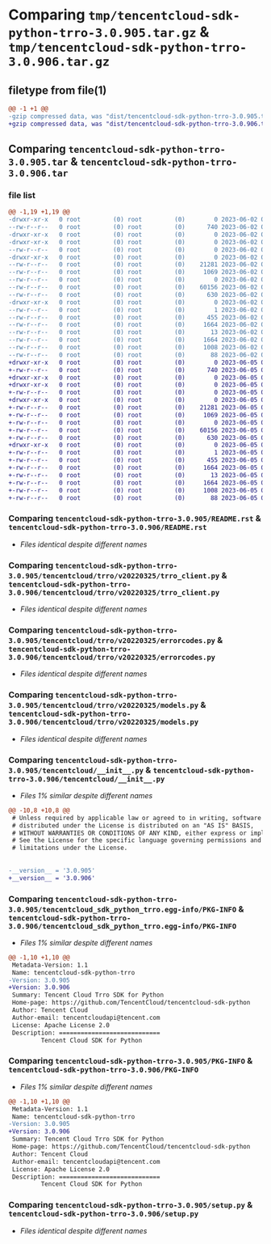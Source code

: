 # Comparing `tmp/tencentcloud-sdk-python-trro-3.0.905.tar.gz` & `tmp/tencentcloud-sdk-python-trro-3.0.906.tar.gz`

## filetype from file(1)

```diff
@@ -1 +1 @@
-gzip compressed data, was "dist/tencentcloud-sdk-python-trro-3.0.905.tar", last modified: Fri Jun  2 00:42:56 2023, max compression
+gzip compressed data, was "dist/tencentcloud-sdk-python-trro-3.0.906.tar", last modified: Mon Jun  5 00:45:30 2023, max compression
```

## Comparing `tencentcloud-sdk-python-trro-3.0.905.tar` & `tencentcloud-sdk-python-trro-3.0.906.tar`

### file list

```diff
@@ -1,19 +1,19 @@
-drwxr-xr-x   0 root         (0) root         (0)        0 2023-06-02 00:42:56.000000 tencentcloud-sdk-python-trro-3.0.905/
--rw-r--r--   0 root         (0) root         (0)      740 2023-06-02 00:42:56.000000 tencentcloud-sdk-python-trro-3.0.905/README.rst
-drwxr-xr-x   0 root         (0) root         (0)        0 2023-06-02 00:42:56.000000 tencentcloud-sdk-python-trro-3.0.905/tencentcloud/
-drwxr-xr-x   0 root         (0) root         (0)        0 2023-06-02 00:42:56.000000 tencentcloud-sdk-python-trro-3.0.905/tencentcloud/trro/
--rw-r--r--   0 root         (0) root         (0)        0 2023-06-02 00:42:56.000000 tencentcloud-sdk-python-trro-3.0.905/tencentcloud/trro/__init__.py
-drwxr-xr-x   0 root         (0) root         (0)        0 2023-06-02 00:42:56.000000 tencentcloud-sdk-python-trro-3.0.905/tencentcloud/trro/v20220325/
--rw-r--r--   0 root         (0) root         (0)    21281 2023-06-02 00:42:56.000000 tencentcloud-sdk-python-trro-3.0.905/tencentcloud/trro/v20220325/trro_client.py
--rw-r--r--   0 root         (0) root         (0)     1069 2023-06-02 00:42:56.000000 tencentcloud-sdk-python-trro-3.0.905/tencentcloud/trro/v20220325/errorcodes.py
--rw-r--r--   0 root         (0) root         (0)        0 2023-06-02 00:42:56.000000 tencentcloud-sdk-python-trro-3.0.905/tencentcloud/trro/v20220325/__init__.py
--rw-r--r--   0 root         (0) root         (0)    60156 2023-06-02 00:42:56.000000 tencentcloud-sdk-python-trro-3.0.905/tencentcloud/trro/v20220325/models.py
--rw-r--r--   0 root         (0) root         (0)      630 2023-06-02 00:42:56.000000 tencentcloud-sdk-python-trro-3.0.905/tencentcloud/__init__.py
-drwxr-xr-x   0 root         (0) root         (0)        0 2023-06-02 00:42:56.000000 tencentcloud-sdk-python-trro-3.0.905/tencentcloud_sdk_python_trro.egg-info/
--rw-r--r--   0 root         (0) root         (0)        1 2023-06-02 00:42:56.000000 tencentcloud-sdk-python-trro-3.0.905/tencentcloud_sdk_python_trro.egg-info/dependency_links.txt
--rw-r--r--   0 root         (0) root         (0)      455 2023-06-02 00:42:56.000000 tencentcloud-sdk-python-trro-3.0.905/tencentcloud_sdk_python_trro.egg-info/SOURCES.txt
--rw-r--r--   0 root         (0) root         (0)     1664 2023-06-02 00:42:56.000000 tencentcloud-sdk-python-trro-3.0.905/tencentcloud_sdk_python_trro.egg-info/PKG-INFO
--rw-r--r--   0 root         (0) root         (0)       13 2023-06-02 00:42:56.000000 tencentcloud-sdk-python-trro-3.0.905/tencentcloud_sdk_python_trro.egg-info/top_level.txt
--rw-r--r--   0 root         (0) root         (0)     1664 2023-06-02 00:42:56.000000 tencentcloud-sdk-python-trro-3.0.905/PKG-INFO
--rw-r--r--   0 root         (0) root         (0)     1008 2023-06-02 00:42:56.000000 tencentcloud-sdk-python-trro-3.0.905/setup.py
--rw-r--r--   0 root         (0) root         (0)       88 2023-06-02 00:42:56.000000 tencentcloud-sdk-python-trro-3.0.905/setup.cfg
+drwxr-xr-x   0 root         (0) root         (0)        0 2023-06-05 00:45:30.000000 tencentcloud-sdk-python-trro-3.0.906/
+-rw-r--r--   0 root         (0) root         (0)      740 2023-06-05 00:45:30.000000 tencentcloud-sdk-python-trro-3.0.906/README.rst
+drwxr-xr-x   0 root         (0) root         (0)        0 2023-06-05 00:45:30.000000 tencentcloud-sdk-python-trro-3.0.906/tencentcloud/
+drwxr-xr-x   0 root         (0) root         (0)        0 2023-06-05 00:45:30.000000 tencentcloud-sdk-python-trro-3.0.906/tencentcloud/trro/
+-rw-r--r--   0 root         (0) root         (0)        0 2023-06-05 00:45:30.000000 tencentcloud-sdk-python-trro-3.0.906/tencentcloud/trro/__init__.py
+drwxr-xr-x   0 root         (0) root         (0)        0 2023-06-05 00:45:30.000000 tencentcloud-sdk-python-trro-3.0.906/tencentcloud/trro/v20220325/
+-rw-r--r--   0 root         (0) root         (0)    21281 2023-06-05 00:45:30.000000 tencentcloud-sdk-python-trro-3.0.906/tencentcloud/trro/v20220325/trro_client.py
+-rw-r--r--   0 root         (0) root         (0)     1069 2023-06-05 00:45:30.000000 tencentcloud-sdk-python-trro-3.0.906/tencentcloud/trro/v20220325/errorcodes.py
+-rw-r--r--   0 root         (0) root         (0)        0 2023-06-05 00:45:30.000000 tencentcloud-sdk-python-trro-3.0.906/tencentcloud/trro/v20220325/__init__.py
+-rw-r--r--   0 root         (0) root         (0)    60156 2023-06-05 00:45:30.000000 tencentcloud-sdk-python-trro-3.0.906/tencentcloud/trro/v20220325/models.py
+-rw-r--r--   0 root         (0) root         (0)      630 2023-06-05 00:45:30.000000 tencentcloud-sdk-python-trro-3.0.906/tencentcloud/__init__.py
+drwxr-xr-x   0 root         (0) root         (0)        0 2023-06-05 00:45:30.000000 tencentcloud-sdk-python-trro-3.0.906/tencentcloud_sdk_python_trro.egg-info/
+-rw-r--r--   0 root         (0) root         (0)        1 2023-06-05 00:45:30.000000 tencentcloud-sdk-python-trro-3.0.906/tencentcloud_sdk_python_trro.egg-info/dependency_links.txt
+-rw-r--r--   0 root         (0) root         (0)      455 2023-06-05 00:45:30.000000 tencentcloud-sdk-python-trro-3.0.906/tencentcloud_sdk_python_trro.egg-info/SOURCES.txt
+-rw-r--r--   0 root         (0) root         (0)     1664 2023-06-05 00:45:30.000000 tencentcloud-sdk-python-trro-3.0.906/tencentcloud_sdk_python_trro.egg-info/PKG-INFO
+-rw-r--r--   0 root         (0) root         (0)       13 2023-06-05 00:45:30.000000 tencentcloud-sdk-python-trro-3.0.906/tencentcloud_sdk_python_trro.egg-info/top_level.txt
+-rw-r--r--   0 root         (0) root         (0)     1664 2023-06-05 00:45:30.000000 tencentcloud-sdk-python-trro-3.0.906/PKG-INFO
+-rw-r--r--   0 root         (0) root         (0)     1008 2023-06-05 00:45:30.000000 tencentcloud-sdk-python-trro-3.0.906/setup.py
+-rw-r--r--   0 root         (0) root         (0)       88 2023-06-05 00:45:30.000000 tencentcloud-sdk-python-trro-3.0.906/setup.cfg
```

### Comparing `tencentcloud-sdk-python-trro-3.0.905/README.rst` & `tencentcloud-sdk-python-trro-3.0.906/README.rst`

 * *Files identical despite different names*

### Comparing `tencentcloud-sdk-python-trro-3.0.905/tencentcloud/trro/v20220325/trro_client.py` & `tencentcloud-sdk-python-trro-3.0.906/tencentcloud/trro/v20220325/trro_client.py`

 * *Files identical despite different names*

### Comparing `tencentcloud-sdk-python-trro-3.0.905/tencentcloud/trro/v20220325/errorcodes.py` & `tencentcloud-sdk-python-trro-3.0.906/tencentcloud/trro/v20220325/errorcodes.py`

 * *Files identical despite different names*

### Comparing `tencentcloud-sdk-python-trro-3.0.905/tencentcloud/trro/v20220325/models.py` & `tencentcloud-sdk-python-trro-3.0.906/tencentcloud/trro/v20220325/models.py`

 * *Files identical despite different names*

### Comparing `tencentcloud-sdk-python-trro-3.0.905/tencentcloud/__init__.py` & `tencentcloud-sdk-python-trro-3.0.906/tencentcloud/__init__.py`

 * *Files 1% similar despite different names*

```diff
@@ -10,8 +10,8 @@
 # Unless required by applicable law or agreed to in writing, software
 # distributed under the License is distributed on an "AS IS" BASIS,
 # WITHOUT WARRANTIES OR CONDITIONS OF ANY KIND, either express or implied.
 # See the License for the specific language governing permissions and
 # limitations under the License.
 
 
-__version__ = '3.0.905'
+__version__ = '3.0.906'
```

### Comparing `tencentcloud-sdk-python-trro-3.0.905/tencentcloud_sdk_python_trro.egg-info/PKG-INFO` & `tencentcloud-sdk-python-trro-3.0.906/tencentcloud_sdk_python_trro.egg-info/PKG-INFO`

 * *Files 1% similar despite different names*

```diff
@@ -1,10 +1,10 @@
 Metadata-Version: 1.1
 Name: tencentcloud-sdk-python-trro
-Version: 3.0.905
+Version: 3.0.906
 Summary: Tencent Cloud Trro SDK for Python
 Home-page: https://github.com/TencentCloud/tencentcloud-sdk-python
 Author: Tencent Cloud
 Author-email: tencentcloudapi@tencent.com
 License: Apache License 2.0
 Description: ============================
         Tencent Cloud SDK for Python
```

### Comparing `tencentcloud-sdk-python-trro-3.0.905/PKG-INFO` & `tencentcloud-sdk-python-trro-3.0.906/PKG-INFO`

 * *Files 1% similar despite different names*

```diff
@@ -1,10 +1,10 @@
 Metadata-Version: 1.1
 Name: tencentcloud-sdk-python-trro
-Version: 3.0.905
+Version: 3.0.906
 Summary: Tencent Cloud Trro SDK for Python
 Home-page: https://github.com/TencentCloud/tencentcloud-sdk-python
 Author: Tencent Cloud
 Author-email: tencentcloudapi@tencent.com
 License: Apache License 2.0
 Description: ============================
         Tencent Cloud SDK for Python
```

### Comparing `tencentcloud-sdk-python-trro-3.0.905/setup.py` & `tencentcloud-sdk-python-trro-3.0.906/setup.py`

 * *Files identical despite different names*


